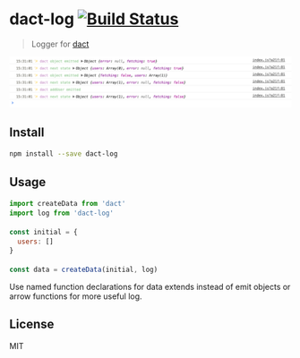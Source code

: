 # dact-log [![Build Status][travis-image]][travis-url]

> Logger for [dact](https://github.com/andrepolischuk/dact)

![](screenshot.png)

## Install

```sh
npm install --save dact-log
```

## Usage

```js
import createData from 'dact'
import log from 'dact-log'

const initial = {
  users: []
}

const data = createData(initial, log)
```

Use named function declarations for data extends instead of emit objects or arrow functions
for more useful log.

## License

MIT

[travis-url]: https://travis-ci.org/andrepolischuk/dact-log
[travis-image]: https://travis-ci.org/andrepolischuk/dact-log.svg?branch=master
